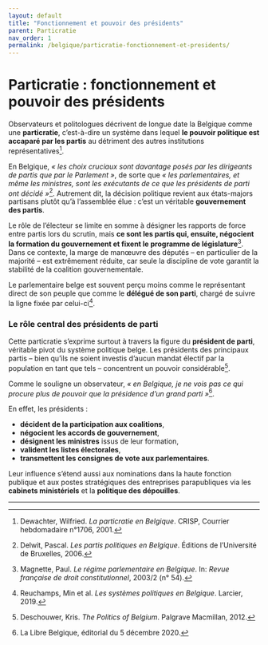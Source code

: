 ```yaml
---
layout: default
title: "Fonctionnement et pouvoir des présidents"
parent: Particratie
nav_order: 1
permalink: /belgique/particratie-fonctionnement-et-presidents/
---
```


# Particratie : fonctionnement et pouvoir des présidents

Observateurs et politologues décrivent de longue date la Belgique comme une **particratie**, c’est-à-dire un système dans lequel **le pouvoir politique est accaparé par les partis** au détriment des autres institutions représentatives[^1].

En Belgique, *« les choix cruciaux sont davantage posés par les dirigeants de partis que par le Parlement »*, de sorte que *« les parlementaires, et même les ministres, sont les exécutants de ce que les présidents de parti ont décidé »*[^2]. Autrement dit, la décision politique revient aux états-majors partisans plutôt qu’à l’assemblée élue : c’est un véritable **gouvernement des partis**.

Le rôle de l’électeur se limite en somme à désigner les rapports de force entre partis lors du scrutin, mais **ce sont les partis qui, ensuite, négocient la formation du gouvernement et fixent le programme de législature**[^3]. Dans ce contexte, la marge de manœuvre des députés – en particulier de la majorité – est extrêmement réduite, car seule la discipline de vote garantit la stabilité de la coalition gouvernementale.

Le parlementaire belge est souvent perçu moins comme le représentant direct de son peuple que comme le **délégué de son parti**, chargé de suivre la ligne fixée par celui-ci[^4].

### Le rôle central des présidents de parti

Cette particratie s’exprime surtout à travers la figure du **président de parti**, véritable pivot du système politique belge. Les présidents des principaux partis – bien qu’ils ne soient investis d’aucun mandat électif par la population en tant que tels – concentrent un pouvoir considérable[^5].

Comme le souligne un observateur, *« en Belgique, je ne vois pas ce qui procure plus de pouvoir que la présidence d’un grand parti »*[^6].

En effet, les présidents :

- **décident de la participation aux coalitions**,
- **négocient les accords de gouvernement**,
- **désignent les ministres** issus de leur formation,
- **valident les listes électorales**,
- **transmettent les consignes de vote aux parlementaires**.

Leur influence s’étend aussi aux nominations dans la haute fonction publique et aux postes stratégiques des entreprises parapubliques via les **cabinets ministériels** et la **politique des dépouilles**.

---

[^1]: Dewachter, Wilfried. *La particratie en Belgique*. CRISP, Courrier hebdomadaire n°1706, 2001.
[^2]: Delwit, Pascal. *Les partis politiques en Belgique*. Éditions de l’Université de Bruxelles, 2006.
[^3]: Magnette, Paul. *Le régime parlementaire en Belgique*. In: *Revue française de droit constitutionnel*, 2003/2 (n° 54).
[^4]: Reuchamps, Min et al. *Les systèmes politiques en Belgique*. Larcier, 2019.
[^5]: Deschouwer, Kris. *The Politics of Belgium*. Palgrave Macmillan, 2012.
[^6]: La Libre Belgique, éditorial du 5 décembre 2020.
